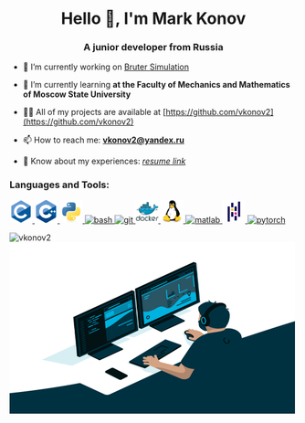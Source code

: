 <h1 align="center">Hello 👋, I'm Mark Konov</h1>
<h3 align="center">A junior developer from Russia</h3>

- 🔭 I’m currently working on [Bruter Simulation](https://github.com/vkonov2/Geometry-Projects/tree/main/Bruter-Simulation)

- 🌱 I’m currently learning **at the Faculty of Mechanics and Mathematics of Moscow State University**

- 👨‍💻 All of my projects are available at [https://github.com/vkonov2](https://github.com/vkonov2)

- 📫 How to reach me: **vkonov2@yandex.ru**

- 📄 Know about my experiences: [*resume link*](https://disk.yandex.ru/i/lufCwPLw_P2xGA)

<h3 align="left">Languages and Tools:</h3>

<a href="https://www.cprogramming.com/" target="_blank" rel="noreferrer"> <img src="https://raw.githubusercontent.com/devicons/devicon/master/icons/c/c-original.svg" alt="c" width="40" height="40"/> </a>
<a href="https://www.w3schools.com/cpp/" target="_blank" rel="noreferrer"> <img src="https://raw.githubusercontent.com/devicons/devicon/master/icons/cplusplus/cplusplus-original.svg" alt="cplusplus" width="40" height="40"/> </a>
<a href="https://www.python.org" target="_blank" rel="noreferrer"> <img src="https://raw.githubusercontent.com/devicons/devicon/master/icons/python/python-original.svg" alt="python" width="40" height="40"/> </a>
<a href="https://www.gnu.org/software/bash/" target="_blank" rel="noreferrer"> <img src="https://www.vectorlogo.zone/logos/gnu_bash/gnu_bash-icon.svg" alt="bash" width="40" height="40"/> </a> 
<a href="https://git-scm.com/" target="_blank" rel="noreferrer"> <img src="https://www.vectorlogo.zone/logos/git-scm/git-scm-icon.svg" alt="git" width="40" height="40"/> </a>
<a href="https://www.docker.com/" target="_blank" rel="noreferrer"> <img src="https://raw.githubusercontent.com/devicons/devicon/master/icons/docker/docker-original-wordmark.svg" alt="docker" width="40" height="40"/> </a>
<a href="https://www.linux.org/" target="_blank" rel="noreferrer"> <img src="https://raw.githubusercontent.com/devicons/devicon/master/icons/linux/linux-original.svg" alt="linux" width="40" height="40"/> </a>
<a href="https://www.mathworks.com/" target="_blank" rel="noreferrer"> <img src="https://upload.wikimedia.org/wikipedia/commons/2/21/Matlab_Logo.png" alt="matlab" width="40" height="40"/> </a>
<a href="https://pandas.pydata.org/" target="_blank" rel="noreferrer"> <img src="https://raw.githubusercontent.com/devicons/devicon/2ae2a900d2f041da66e950e4d48052658d850630/icons/pandas/pandas-original.svg" alt="pandas" width="40" height="40"/> </a>
<a href="https://pytorch.org/" target="_blank" rel="noreferrer"> <img src="https://www.vectorlogo.zone/logos/pytorch/pytorch-icon.svg" alt="pytorch" width="40" height="40"/> </a>
</p>

<p><img align="left" src="https://github-readme-stats.vercel.app/api/top-langs?username=vkonov2&show_icons=true&locale=en&layout=compact" alt="vkonov2" /></p>

<!-- <p>&nbsp;<img align="center" src="https://github-readme-stats.vercel.app/api?username=vkonov2&show_icons=true&locale=en" alt="vkonov2" /></p> -->

<!-- <p><img align="center" src="https://github-readme-streak-stats.herokuapp.com/?user=vkonov2&" alt="vkonov2" /></p> -->

<img src="https://github.com/vkonov2/vkonov2/blob/eeee581387a8769be775fb909831eff60b308a87/pics/code.gif" alt="c" width="500" height="300"/>
